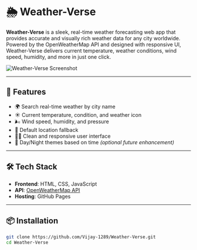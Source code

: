 # 🌦️ Weather-Verse

**Weather-Verse** is a sleek, real-time weather forecasting web app that provides accurate and visually rich weather data for any city worldwide. Powered by the OpenWeatherMap API and designed with responsive UI, Weather-Verse delivers current temperature, weather conditions, wind speed, humidity, and more in just one click.

![Weather-Verse Screenshot](https://github.com/Vijay-1289/Weather-Verse/src/Image.png)

---

## 🚀 Features

- 🌍 Search real-time weather by city name  
- ☀️ Current temperature, condition, and weather icon  
- 🌬️ Wind speed, humidity, and pressure  
- 📍 Default location fallback  
- 🧑‍💻 Clean and responsive user interface  
- 🌙 Day/Night themes based on time *(optional future enhancement)*  

---

## 🛠️ Tech Stack

- **Frontend**: HTML, CSS, JavaScript  
- **API**: [OpenWeatherMap API](https://openweathermap.org/api)  
- **Hosting**: GitHub Pages  

---

## 📦 Installation

```bash
git clone https://github.com/Vijay-1289/Weather-Verse.git
cd Weather-Verse
